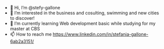 - 👋 Hi, I’m @stefy-gallone
- 👀 I’m interested in the business and cosulting, swimming and new cities to discover!
- 🌱 I’m currently learning Web development basic while studying for my master at CBS
- 📫 How to reach me https://www.linkedin.com/in/stefania-gallone-6ab2a3151/

<!---
stefy-gallone/stefy-gallone is a ✨ special ✨ repository because its `README.md` (this file) appears on your GitHub profile.
You can click the Preview link to take a look at your changes.
--->
